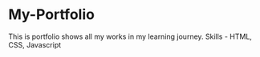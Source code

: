 # My-Portfolio

This is portfolio shows all my works in my learning journey. 
Skills - HTML, CSS, Javascript
